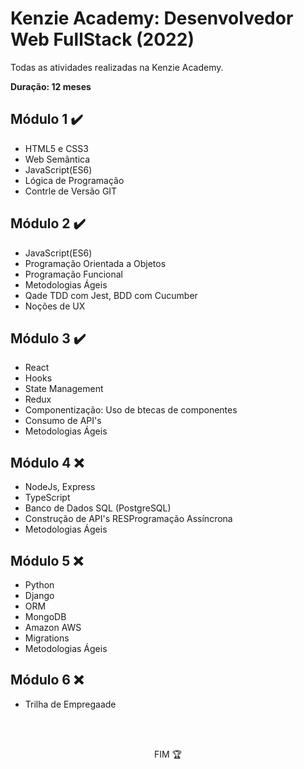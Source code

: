 # Kenzie Academy: Desenvolvedor Web FullStack (2022)

Todas as atividades realizadas na Kenzie Academy.

**Duração: 12 meses**

<h2>Módulo 1 ✔️</h2>

- HTML5 e CSS3
- Web Semântica
- JavaScript(ES6)
- Lógica de Programação
- Contrle de Versão GIT

<h2>Módulo 2 ✔️</h2>

- JavaScript(ES6)
- Programação Orientada a Objetos
- Programação Funcional
- Metodologias Ágeis
- Qade TDD com Jest, BDD com Cucumber
- Noções de UX

<h2>Módulo 3 ✔️</h2>

- React
- Hooks
- State Management
- Redux
- Componentização: Uso de btecas de componentes
- Consumo de API's
- Metodologias Ágeis

<h2>Módulo 4 ❌</h2>

- NodeJs, Express
- TypeScript
- Banco de Dados SQL (PostgreSQL)
- Construção de API's RESProgramação Assíncrona
- Metodologias Ágeis

<h2>Módulo 5 ❌</h2>

- Python
- Django
- ORM
- MongoDB
- Amazon AWS
- Migrations
- Metodologias Ágeis

<h2>Módulo 6 ❌</h2>

- Trilha de Empregaade

<br><br>

<p align="center">FIM 🏆</p>

